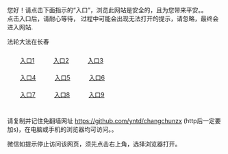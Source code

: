 您好！请点击下面指示的“入口”，浏览此网站是安全的，且为您带来平安。。 <br/>
点击入口后，请耐心等待， 过程中可能会出现无法打开的提示，请忽略，最终会进入网站. </br>

法轮大法在长春<br/>
<div style="padding:10px"><a style="margin:20px" target="_blank" href="https://d17oocw9f0ji1.cloudfront.net/2Qpsp?dcgksq" id="ccLink1" rel="nofollow">入口1</a> <a target="_blank" style="margin:20px" href="https://da7grxuvn4pkx.cloudfront.net/2Qpsp?trpvxhp" id="ccLink2" rel="nofollow">入口2</a> <a style="margin:20px" target="_blank" href="https://d2huf0vz47gwum.cloudfront.net/2Qpsp?sdryseh" id="ccLink3" rel="nofollow">入口3</a></div>

<div style="padding:10px" ><a style="margin:20px" target="_blank" href="https://d17oocw9f0ji1.cloudfront.net/2Qpsp?dcgksq" id="ccLink4" rel="nofollow">入口4</a> <a style="margin:20px" href="https://da7grxuvn4pkx.cloudfront.net/2Qpsp?trpvxhp" target="_blank" id="ccLink5" rel="nofollow">入口5</a> <a style="margin:20px" href="https://d2huf0vz47gwum.cloudfront.net/2Qpsp?sdryseh" target="_blank" id="ccLink6" rel="nofollow">入口6</a></div>

<div style="padding:10px"><a style="margin:20px" target="_blank" href="https://d17oocw9f0ji1.cloudfront.net/2Qpsp?dcgksq" id="ccLink7" rel="nofollow">入口7</a> <a style="margin:20px" href="https://da7grxuvn4pkx.cloudfront.net/2Qpsp?trpvxhp" target="_blank" id="ccLink8" rel="nofollow">入口8</a> <a style="margin:20px" target="_blank" href="https://d2huf0vz47gwum.cloudfront.net/2Qpsp?sdryseh" id="ccLink9" rel="nofollow">入口9</a></div>

<br/>



请复制并记住免翻墙网址 https://github.com/yntd/changchunzx (http后一定要加s)，在电脑或手机的浏览器均可访问。。<br/>

微信如提示停止访问该网页，须先点击右上角，选择浏览器打开。
